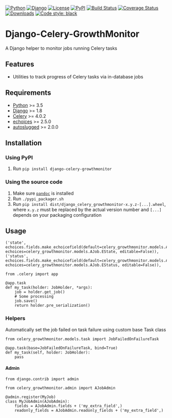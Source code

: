 [![Python](https://img.shields.io/badge/Python-3.5,3.6,3.7,3.8-blue.svg?style=flat-square)](/)
[![Django](https://img.shields.io/badge/Django-1.11,2.1,2.2-blue.svg?style=flat-square)](/)
[![License](https://img.shields.io/badge/License-GPLv3-blue.svg?style=flat-square)](/LICENSE)
[![PyPI](https://img.shields.io/pypi/v/django_celery_growthmonitor.svg?style=flat-square)](https://pypi.org/project/django-celery-growthmonitor)
[![Build Status](https://travis-ci.org/mbourqui/django-celery-growthmonitor.svg?branch=master)](https://travis-ci.org/mbourqui/django-celery-growthmonitor)
[![Coverage Status](https://coveralls.io/repos/github/mbourqui/django-celery-growthmonitor/badge.svg?branch=master)](https://coveralls.io/github/mbourqui/django-celery-growthmonitor?branch=master)
[![Downloads](https://pepy.tech/badge/django-celery-growthmonitor)](https://pepy.tech/project/django-celery-growthmonitor)
<a href="https://github.com/psf/black"><img alt="Code style: black" src="https://img.shields.io/badge/code%20style-black-000000.svg"></a>


# Django-Celery-GrowthMonitor

A Django helper to monitor jobs running Celery tasks


## Features

* Utilities to track progress of Celery tasks via in-database jobs


## Requirements

* [Python][] >= 3.5
* [Django][] >= 1.8
* [Celery][] >= 4.0.2
* [echoices][] >= 2.5.0
* [autoslugged][] >= 2.0.0


## Installation

### Using PyPI
1. Run `pip install django-celery-growthmonitor`

### Using the source code
1. Make sure [`pandoc`](http://pandoc.org/index.html) is installed
1. Run `./pypi_packager.sh`
1. Run `pip install dist/django_celery_growthmonitor-x.y.z-[...].wheel`, where `x.y.z` must be replaced by the actual
   version number and `[...]` depends on your packaging configuration


## Usage

```Django
('state', echoices.fields.make_echoicefield(default=celery_growthmonitor.models.AJob.EState.CREATED, echoices=celery_growthmonitor.models.AJob.EState, editable=False)),
('status', echoices.fields.make_echoicefield(default=celery_growthmonitor.models.AJob.EStatus.ACTIVE, echoices=celery_growthmonitor.models.AJob.EStatus, editable=False)),
```

```Django
from .celery import app

@app.task
def my_task(holder: JobHolder, *args):
    job = holder.get_job()
    # Some processing
    job.save()
    return holder.pre_serialization()
```

### Helpers

Automatically set the job failed on task failure using custom base Task class
```Django
from celery_growthmonitor.models.task import JobFailedOnFailureTask

@app.task(base=JobFailedOnFailureTask, bind=True)
def my_task(self, holder: JobHolder):
    pass
```

#### Admin

```Django
from django.contrib import admin

from celery_growthmonitor.admin import AJobAdmin

@admin.register(MyJob)
class MyJobAdmin(AJobAdmin):
    fields = AJobAdmin.fields + ('my_extra_field',)
    readonly_fields = AJobAdmin.readonly_fields + ('my_extra_field',)

```


  [python]:     https://www.python.org/             "Python"
  [django]:     https://www.djangoproject.com/      "Django"
  [celery]:     http://www.celeryproject.org/       "Celery"
  [echoices]:   https://github.com/mbourqui/django-echoices         "django-echoices"
  [autoslugged]:    https://github.com/mbourqui/django-autoslugged  "django-autoslugged"